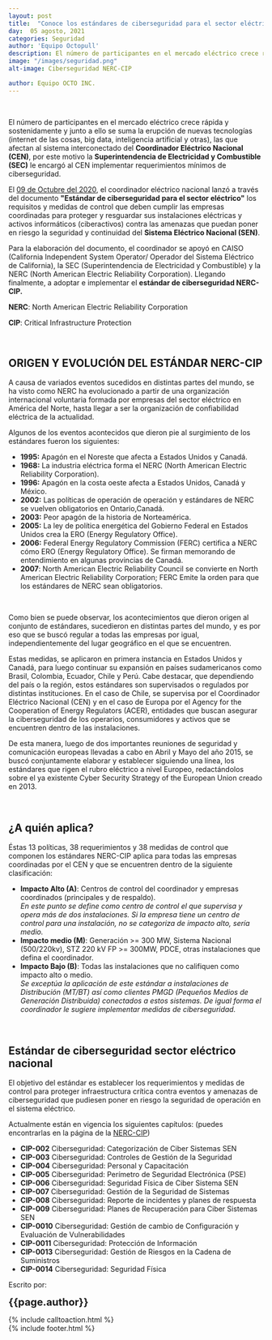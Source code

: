 ```yaml
---
layout: post
title:  "Conoce los estándares de ciberseguridad para el sector eléctrico"
day:  05 agosto, 2021
categories: Seguridad
author: 'Equipo Octopull'
description: El número de participantes en el mercado eléctrico crece rápida y sostenidamente y junto a ello se suma la erupción de nuevas tecnologías (internet de las cosas, big data, inteligencia artificial y otras)...
image: "/images/seguridad.png"
alt-image: Ciberseguridad NERC-CIP

author: Equipo OCTO INC.
---
```


<div class="row post-text">
    <div class="col-md-2"></div>
    <div class="col-md-7">
    <br>

<p>
El número de participantes en el mercado eléctrico crece rápida y sostenidamente y junto a ello se suma la erupción de nuevas tecnologías (internet de las cosas, big data, inteligencia artificial y otras), las que afectan al sistema interconectado del <b>Coordinador Eléctrico Nacional (CEN)</b>, por este motivo la <b>Superintendencia de Electricidad y Combustible (SEC)</b> le encargó al CEN implementar requerimientos mínimos de ciberseguridad.
</p>


<p>
El  <a href="https://www.youtube.com/watch?v=d4oHs9KM6V8" target="_blank">09 de Octubre del 2020</a>, el coordinador eléctrico nacional lanzó a través del documento <b>"Estándar de ciberseguridad para el sector eléctrico"</b> los requisitos y medidas de control que deben cumplir las empresas coordinadas para proteger y resguardar sus instalaciones eléctricas y activos informáticos (ciberactivos) contra las amenazas que puedan poner en riesgo la seguridad y continuidad del <b>Sistema Eléctrico Nacional (SEN)</b>.
</p>


<p>
Para la elaboración del documento, el coordinador se apoyó en CAISO (California Independent System Operator/ Operador del Sistema Eléctrico de California), la SEC (Superintendencia de Electricidad y Combustible) y la NERC (North American Electric Reliability Corporation). Llegando finalmente, a adoptar e implementar el <b>estándar de ciberseguridad NERC-CIP.</b>
</p>

<p><b>NERC</b>: North American Electric Reliability Corporation<br>
<p><b>CIP</b>: Critical Infrastructure Protection </p>


<h2 style="padding-top:30px">ORIGEN Y EVOLUCIÓN DEL ESTÁNDAR NERC-CIP</h2>

<p>
A causa de variados eventos sucedidos en distintas partes del mundo, se ha visto como NERC ha evolucionado a partir de una organización internacional voluntaria formada por empresas del sector eléctrico en América del Norte, hasta llegar a ser la organización de confiabilidad eléctrica de la actualidad.
</p>


<p>
Algunos de los eventos acontecidos que dieron pie al surgimiento de los estándares fueron los siguientes:
</p>

<ul>
<li><b>1995:</b> Apagón en el Noreste que afecta a Estados Unidos y Canadá.</li>
<li><b>1968:</b> La industria eléctrica forma el NERC (North American Electric Reliability Corporation). </li>
<li><b>1996:</b> Apagón en la costa oeste afecta a Estados Unidos, Canadá y México.</li>
<li><b>2002:</b> Las políticas de operación de operación y estándares de NERC se vuelven obligatorios en Ontario,Canadá.</li>
<li><b>2003:</b> Peor apagón de la historia de Norteamérica.</li>
<li><b>2005:</b> La ley de política energética del Gobierno Federal en Estados Unidos crea la ERO (Energy Regulatory Office).</li>
<li><b>2006:</b> Federal Energy Regulatory Commission (FERC) certifica a NERC cómo ERO (Energy Regulatory Office). Se firman memorando de entendimiento en algunas provincias de Canadá.</li>
<li><b>2007</b>: North American Electric Reliability Council se convierte en North American Electric Reliability Corporation; FERC Emite la orden para que los estándares de NERC sean obligatorios.</li>
</ul><br>


<p>
Como bien se puede observar, los acontecimientos que dieron origen al conjunto de estándares, sucedieron en distintas partes del mundo, y es por eso que se buscó regular a todas las empresas por igual, independientemente del lugar geográfico en el que se encuentren. 
</p>


<p>
Estas medidas, se aplicaron en primera instancia en Estados Unidos y Canadá, para luego continuar su expansión en países sudamericanos como Brasil, Colombia, Ecuador, Chile y Perú. Cabe destacar, que dependiendo del país o la región, estos estándares son supervisados o regulados por distintas instituciones. En el caso de Chile, se supervisa por el Coordinador Eléctrico Nacional (CEN) y en el caso de Europa por el Agency for the Cooperation of Energy Regulators (ACER), entidades que buscan asegurar la ciberseguridad de los operarios, consumidores y activos que se encuentren dentro de las instalaciones.
</p>


<p>
De esta manera, luego de dos importantes reuniones de seguridad y comunicación europeas llevadas a cabo en Abril y Mayo del año 2015, se buscó conjuntamente elaborar y establecer siguiendo una línea, los estándares que rigen el rubro eléctrico a nivel Europeo,  redactándolos sobre el ya existente Cyber Security Strategy of the European Union creado en 2013.
</p>
<br>

<h2>¿A quién aplica?</h2>

<p>
Éstas 13 políticas, 38 requerimientos y 38 medidas de control que componen los estándares NERC-CIP aplica para todas las empresas coordinadas por el CEN y que se encuentren dentro de la siguiente clasificación: 
</p>


<ul>
<li><b>Impacto Alto (A)</b>: Centros de control del coordinador y empresas coordinados (principales y de respaldo). <br>
<i>En este punto se define como centro de control el que supervisa y opera más de dos instalaciones. Si la empresa tiene un centro de control para una instalación, no se categoriza de impacto alto, sería medio.</i></li>

<li><b>Impacto medio (M)</b>: Generación >= 300 MW, Sistema Nacional (500/220kv), STZ 220 kV FP >= 300MW, PDCE, otras instalaciones que defina el coordinador.</li>

<li><b>Impacto Bajo (B)</b>: Todas las instalaciones que no califiquen como impacto alto o medio.<br>
<i>Se exceptúa la aplicación de este estándar a instalaciones de Distribución (MT/BT) así como clientes PMGD (Pequeños Medios de Generación Distribuida) conectados a estos sistemas. De igual forma el coordinador le sugiere implementar medidas de ciberseguridad.</i></li>
</ul>

<br>
<h2>Estándar de ciberseguridad sector eléctrico nacional</h2>

<p>El objetivo del estándar es establecer los requerimientos y medidas de control para proteger infraestructura crítica contra eventos y amenazas de ciberseguridad que pudiesen poner en riesgo la seguridad de operación en el sistema eléctrico.</p>

<p>Actualmente están en vigencia los siguientes capítulos: (puedes encontrarlas en la página de la <a href="http://www.nerc.com/pa/Stand/Pages/ReliabilityStandards.aspx">NERC-CIP</a>)</p>


<ul>
<li><b>CIP-002</b> Ciberseguridad: Categorización de Ciber Sistemas SEN</li>
<li><b>CIP-003</b> Ciberseguridad: Controles de Gestión de la Seguridad</li>
<li><b>CIP-004</b> Ciberseguridad: Personal y Capacitación</li>
<li><b>CIP-005</b> Ciberseguridad: Perímetro de Seguridad Electrónica (PSE)</li>
<li><b>CIP-006</b> Ciberseguridad: Seguridad Física de Ciber Sistema SEN</li>
<li><b>CIP-007</b> Ciberseguridad: Gestión de la Seguridad de Sistemas</li>
<li><b>CIP-008</b> Ciberseguridad: Reporte de incidentes y planes de respuesta</li>
<li><b>CIP-009</b> Ciberseguridad: Planes de Recuperación para Ciber Sistemas SEN</li>
<li><b>CIP-0010</b> Ciberseguridad: Gestión de cambio de Configuración y Evaluación de Vulnerabilidades</li>
<li><b>CIP-0011</b> Ciberseguridad: Protección de Información</li>
<li><b>CIP-0013</b> Ciberseguridad: Gestión de Riesgos en la Cadena de Suministros</li>
<li><b>CIP-0014</b> Ciberseguridad: Seguridad Física</li>
</ul>

<div class="row container-written">
<div class="col-md-2">
</div>
<!-- <div class="col-md-3">
    <img style="border-radius:50%;" src="{{page.image-author}}" width="110%" height="auto" alt="{{page.alt-image-author}}">
</div> -->
<div class="col-md-7 written">
    <p>Escrito por:</p>
    <p><b style="font-size:20px">{{page.author}}</b>
    <!-- <br>{{page.job}} -->
    </p>
</div>
</div>

 <div>{% include calltoaction.html %}</div>
{% include footer.html %}
